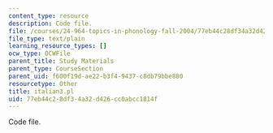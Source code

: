 ```yaml
---
content_type: resource
description: Code file.
file: /courses/24-964-topics-in-phonology-fall-2004/77eb44c28df34a32d426cc0abcc1814f_italian3.pl
file_type: text/plain
learning_resource_types: []
ocw_type: OCWFile
parent_title: Study Materials
parent_type: CourseSection
parent_uid: f600f19d-ae22-b3f4-9437-c8db79bbe880
resourcetype: Other
title: italian3.pl
uid: 77eb44c2-8df3-4a32-d426-cc0abcc1814f
---
```

Code file.